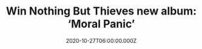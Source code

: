 ---
campaign-uuid: "c-a4934a8a-5f0b-4868-85ab-11a17be10efa"
type: "Competition"
category: "Music"
date: "2020-10-27T06:00:00.000Z"
end-date: "2020-11-27T23:59:00.000Z"
disable-form: false
is_promoted: false
has_entry_page: true
title: "Win Nothing But Thieves new album: ‘Moral Panic’"
competition-description: "<p>The English rock band, Nothing But Thieves are back with\
  \ a third studio album called ‘Moral Panic’ and we are pretty sure you won’t want\
  \ to miss it. That’s why we are giving you the chance of wining one copy of the\
  \ record now. It includes the singles 'Is Everybody Going Crazy?' and 'Real Love\
  \ Song'.</p>\n<p>Click below for a chance to win.</p>\n"
hero-header: "Win Nothing But Thieves new album: ‘Moral Panic’"
terms-confirmation: "N/A"
banner-img: "https://assets.expresslyapp.com/asset-5a90972e-cdf3-4c4d-9a90-4bb60e906f78.jpg"
logo-left-href: "aaa.nme.com"
logo-left-image: "https://assets.expresslyapp.com/asset-cfd8537f-f711-4c1b-82a4-1a2e9917b91a.jpg"
logo-left-title: "NME AAA"
bg-image-hero: "https://assets.expresslyapp.com/asset-7e35e4c4-cb6f-4bab-b52a-d79952421d95.jpg"
bg-image-first: "https://assets.expresslyapp.com/asset-9de12c13-21ed-4137-976d-6e1f6deaf7bc.jpg"
section1-content: "<p>‘Moral Panic’ is Nothing But Thieves third studio album. A 11-track\
  \ record produced by Mikey Crossey (Arctic Monkeys, The 1975). It features the band’\
  s first new music since 2018 EP ‘What Did You Think When You Made Me This Way’ and\
  \ full-length album ‘Broken Machine’ from the previous year.</p>\n<p>Click below\
  \ and it could be yours.</p>\n"
entry-title: "Win Nothing But Thieves new album: ‘Moral Panic’"
entry-content: "<p>Enter the draw to win Nothing But Thieves new album: ‘Moral Panic’\
  \ by completing the form below before 23:59 on the 27th of November  2020.</p>\n"
has-winner: false
prize-description: "Nothing But Thieves new album: ‘Moral Panic’"
special-conditions: "Multiple entries are allowed up to one every day.\r\n\r\nThis\
  \ competition is also available on: https://club.expressly.io/competitions/\r\n\
  nothin-but-thieves-album-moral-panic"
country-restrictions:
- "GB"
---